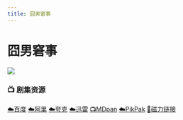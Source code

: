 ```yaml
---
title: 囧男窘事
---
```


# 囧男窘事
![](/assets/image/囧男窘事.jpg)

### 📺 剧集资源  <Badge type="tip" text="人人TTeTS" />

[☁️百度](https://pan.baidu.com/s/14XlEX28BL_GPHJFVvqwitw?pwd=vyg6)  [☁️阿里](https://www.aliyundrive.com/s/VNugaCjZAJS)  [☁️夸克](https://pan.quark.cn/s/2f9d8318f5d7)  [☁️迅雷](https://pan.xunlei.com/s/VNnpruUPjPszD74r4mLtPFLuA1?pwd=gnuy)  [📺MDpan](https://pan.mdsub.top/%E5%9B%A7%E7%94%B7%E7%AA%98%E4%BA%8B)  [☁️PikPak](https://mypikpak.com/s/VNmWTYp23B76V4ftam7Mmxhpo1) [🧲磁力链接](magnet:?xt=urn:btih:b2c2d03cc45997fcb4449631008df9ede3f56a41)